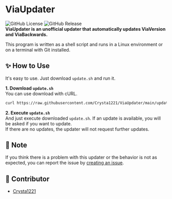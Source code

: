 # ViaUpdater
![GitHub License](https://img.shields.io/github/license/Crysta1221/ViaUpdater)  ![GitHub Release](https://img.shields.io/github/v/release/Crysta1221/ViaUpdater)  
**ViaUpdater is an unofficial updater that automatically updates ViaVersion and ViaBackwards.**  

This program is written as a shell script and runs in a Linux environment or on a terminal with Git installed.

## :sparkles: How to Use
It's easy to use. Just download `update.sh` and run it. 

**1. Download `update.sh`**  
You can use download with cURL.
```sh
curl https://raw.githubusercontent.com/Crysta1221/ViaUpdater/main/update.sh
```

**2. Execute `update.sh`**  
And just execute downloaded `update.sh`. If an update is available, you will be asked if you want to update.  
If there are no updates, the updater will not request further updates.

## 📓 Note
If you think there is a problem with this updater or the behavior is not as expected, you can report the issue by [creating an issue](https://github.com/Crysta1221/ViaUpdater/issues).

## :busts_in_silhouette: Contributor
- [Crysta1221](https://github.com/Crysta1221)
